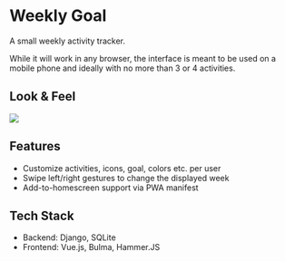 # Weekly Goal

A small weekly activity tracker.

While it will work in any browser, the interface is meant to be used on a mobile phone and ideally with no more than 3 or 4 activities.

## Look & Feel

![](https://i.imgur.com/FtmxNiN.png)

## Features

- Customize activities, icons, goal, colors etc. per user
- Swipe left/right gestures to change the displayed week
- Add-to-homescreen support via PWA manifest

## Tech Stack

- Backend: Django, SQLite
- Frontend: Vue.js, Bulma, Hammer.JS
